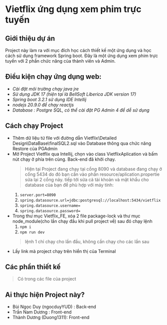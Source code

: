 # Vietflix ứng dụng xem phim trực tuyến 
## Giới thiệu dự án 
   Project này làm ra với mục đích học cách thiết kế một ứng dụng và học cách sử dụng framework Spring boot. Đây là một ứng dụng xem phim trực tuyến với 2 phần chức năng của thành viên và Admin. 
## Điều kiện chạy ứng dụng web: 
   - *Cài đặt môi trường chạy java jre* 
   - *Sử dụng JDK 17 (hiện tại là BellSoft Liberica JDK version 17)* 
   - *Spring boot 3.2.1 sử dụng IDE Intellij* 
   - *nodejs 20.9.0 để chạy reactjs* 
   - *Database : Postgre SQL, có thể cài đặt PG Admin 4 để dễ sử dụng*
## Cách chạy Project 
  - Thêm dữ liệu từ file với đường dẫn Vietflix\Detailed Design\DataBase\finalSQL2.sql vào Database thông qua chức năng Restore của PGAdmin
  - Mở Project Vietflix qua Intellij, chọn vào class VietflixAplication và bấm nút chạy ở phía trên cùng. Back-end đã khởi chạy.
    > Hiện tại Project đang chạy tại cổng 8090 và database đang chạy ở cổng 5434 do đó bạn cần vào phần resource/aplication.propertie sửa lại 2 cổng nảy. tiếp tới sửa cả tài khoản và mật khẩu cho database của bạn để phù hợp với máy tính:
      1. `server.port=8090`
      2. `spring.datasource.url=jdbc:postgresql://localhost:5434/vietflix`
      3. `spring.datasource.username= `
      4. `spring.datasource.password= `
  - Trong thư mục Vietflix_FE, xóa 2 file package-lock và thư mục node_module(cho lần chạy đầu khi pull project về) sau đó chạy lệnh
    1. `npm i`
    2. `npm run dev`
    > lệnh 1 chỉ chạy cho lần đầu, không cần chạy cho các lần sau
  - Lấy link mà project chạy trên hiển thị của Terminal
## Các phần thiết kế
> Có trong các file của project 
## Ai thực hiện Project này? 
  - Bùi Ngọc Duy (ngocduyYUD) : Back-end 
  - Trần Nam Dương : Front-end
  - Thành Dương (Duong1311): Front-end  
